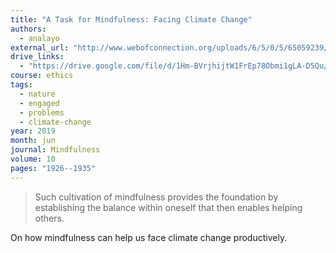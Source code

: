 ```yaml
---
title: "A Task for Mindfulness: Facing Climate Change"
authors:
  - analayo
external_url: "http://www.webofconnection.org/uploads/6/5/0/5/65059239/taskformindfulness.pdf"
drive_links:
  - "https://drive.google.com/file/d/1Hm-BVrjhijtW1FrEp78Obmi1gLA-D5Qu/view?usp=drivesdk"
course: ethics
tags:
  - nature
  - engaged
  - problems
  - climate-change
year: 2019
month: jun
journal: Mindfulness
volume: 10
pages: "1926--1935"
---
```


> Such cultivation of mindfulness provides the foundation by establishing the balance within oneself that then enables helping others.

On how mindfulness can help us face climate change productively.

